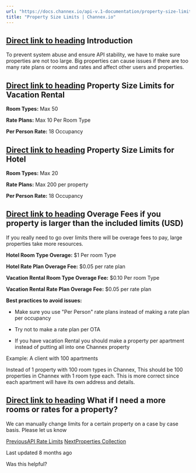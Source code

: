 ```yaml
---
url: "https://docs.channex.io/api-v.1-documentation/property-size-limits"
title: "Property Size Limits | Channex.io"
---
```


## [Direct link to heading](https://docs.channex.io/api-v.1-documentation/property-size-limits\#introduction)    Introduction

To prevent system abuse and ensure API stability, we have to make sure properties are not too large. Big properties can cause issues if there are too many rate plans or rooms and rates and affect other users and properties.

## [Direct link to heading](https://docs.channex.io/api-v.1-documentation/property-size-limits\#property-size-limits-for-vacation-rental)    Property Size Limits for Vacation Rental

**Room Types:** Max 50

**Rate Plans:** Max 10 Per Room Type

**Per Person Rate:** 18 Occupancy

## [Direct link to heading](https://docs.channex.io/api-v.1-documentation/property-size-limits\#property-size-limits-for-hotel)    Property Size Limits for Hotel

**Room Types:** Max 20

**Rate Plans:** Max 200 per property

**Per Person Rate:** 18 Occupancy

## [Direct link to heading](https://docs.channex.io/api-v.1-documentation/property-size-limits\#overage-fees-if-you-property-is-larger-than-the-included-limits-usd)    Overage Fees if you property is larger than the included limits (USD)

If you really need to go over limits there will be overage fees to pay, large properties take more resources.

**Hotel Room Type Overage:** $1 Per room Type

**Hotel Rate Plan Overage Fee:** $0.05 per rate plan

**Vacation Rental Room Type Overage Fee:** $0.10 Per room Type

**Vacation Rental Rate Plan Overage Fee:** $0.05 per rate plan

**Best practices to avoid issues:**

- Make sure you use "Per Person" rate plans instead of making a rate plan per occupancy

- Try not to make a rate plan per OTA

- If you have vacation Rental you should make a property per apartment instead of putting all into one Channex property


Example: A client with 100 apartments

Instead of 1 property with 100 room types in Channex, This should be 100 properties in Channex with 1 room type each. This is more correct since each apartment will have its own address and details.

## [Direct link to heading](https://docs.channex.io/api-v.1-documentation/property-size-limits\#what-if-i-need-a-more-rooms-or-rates-for-a-property)    What if I need a more rooms or rates for a property?

We can manually change limits for a certain property on a case by case basis. Please let us know

[PreviousAPI Rate Limits](https://docs.channex.io/api-v.1-documentation/rate-limits) [NextProperties Collection](https://docs.channex.io/api-v.1-documentation/hotels-collection)

Last updated 8 months ago

Was this helpful?